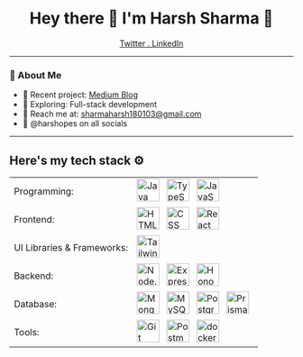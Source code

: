 <h1 align="center">Hey there 👋 I'm Harsh Sharma 🚀</h1>
<p align="center">
  <a href="https://twitter.com/harshopes" target="blank">
   Twitter
  </a> 
  <a href="https://linkedin.com/in/harshopes" target="blank">
  .  LinkedIn
  </a>
</p>

---

### 🌟 About Me
- 🔭 Recent project: [Medium Blog](https://github.com/harshopes/Medium_Blog)
- 🚀 Exploring: Full-stack development
- 📧 Reach me at: sharmaharsh180103@gmail.com
- 📲 @harshopes on all socials

---

## Here's my tech stack ⚙️

<table>
  <tr>
    <td>Programming:</td>
    <td>
    <img src="https://skillicons.dev/icons?i=java" alt="Java" width="40" height="40"/> </a>&nbsp;
    <img src="https://skillicons.dev/icons?i=ts" alt="TypeScript" width="40" height="40"/> </a>&nbsp;
    <img src="https://skillicons.dev/icons?i=js" alt="JavaScript" width="40" height="40"/> </a>&nbsp;
    </td>
  </tr>
  <tr>
    <td>Frontend:</td>
    <td>
    <img src="https://skillicons.dev/icons?i=html" alt="HTML" width="40" height="40"/> </a>&nbsp;
    <img src="https://skillicons.dev/icons?i=css" alt="CSS" width="40" height="40"/> </a>&nbsp;
    <img src="https://skillicons.dev/icons?i=react" alt="React" width="40" height="40"/> </a>&nbsp;
    </td>
  </tr>
  <tr>
    <td>UI Libraries & Frameworks:</td>
    <td>
      <img src="https://skillicons.dev/icons?i=tailwind" alt="Tailwind" width="40" height="40"/> </a>&nbsp;
      <!-- <img src="https://skillicons.dev/icons?i=shadcn" alt="Shadcn" width="40" height="40"/> </a>&nbsp; -->
    </td>
  </tr>
  <tr>
    <td>Backend:</td>
    <td>
     <img src="https://skillicons.dev/icons?i=nodejs" alt="Node.js" width="40" height="40"/> </a>&nbsp;
     <img src="https://skillicons.dev/icons?i=express" alt="Express.js" width="40" height="40"/> </a>&nbsp;
     <img src="https://hono.dev/images/logo-small.png" alt="Hono" width="40" height="40"/> </a>&nbsp;
    </td>
  </tr>
  <tr>
    <td>Database:</td>
    <td> 
      <img src="https://skillicons.dev/icons?i=mongodb" alt="MongoDB" width="40" height="40"/> </a>&nbsp; 
      <img src="https://skillicons.dev/icons?i=mysql" alt="MySQL" width="40" height="40"/> </a>&nbsp;
      <img src="https://skillicons.dev/icons?i=postgres" alt="PostgreSQL" width="40" height="40"/> </a>&nbsp;
      <img src="https://skillicons.dev/icons?i=prisma" alt="Prisma" width="40" height="40"/> </a>&nbsp;
    </td>
  </tr>
  <tr>
    <td>Tools:</td>
    <td>
      <img src="https://skillicons.dev/icons?i=git" alt="Git" width="40" height="40"/> </a>&nbsp;
      <img src="https://skillicons.dev/icons?i=postman" alt="Postman" width="40" height="40"/> </a>&nbsp;
      <img src="https://skillicons.dev/icons?i=docker" alt="docker" width="40" height="40"/> </a>&nbsp;
    </td>
    
  </tr>
</table>
